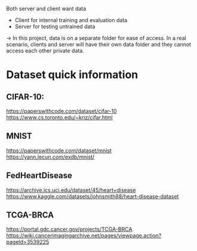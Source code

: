 Both server and client want data
- Client for internal training and evaluation data
- Server for testing untrained data

-> In this project, data is on a separate folder for ease of access. 
In a real scenario, clients and server will have their own data folder and they cannot access each other private data.

# Dataset quick information
## CIFAR-10:
https://paperswithcode.com/dataset/cifar-10
https://www.cs.toronto.edu/~kriz/cifar.html

## MNIST
https://paperswithcode.com/dataset/mnist
https://yann.lecun.com/exdb/mnist/

## FedHeartDisease
https://archive.ics.uci.edu/dataset/45/heart+disease
https://www.kaggle.com/datasets/johnsmith88/heart-disease-dataset

## TCGA-BRCA
https://portal.gdc.cancer.gov/projects/TCGA-BRCA
https://wiki.cancerimagingarchive.net/pages/viewpage.action?pageId=3539225